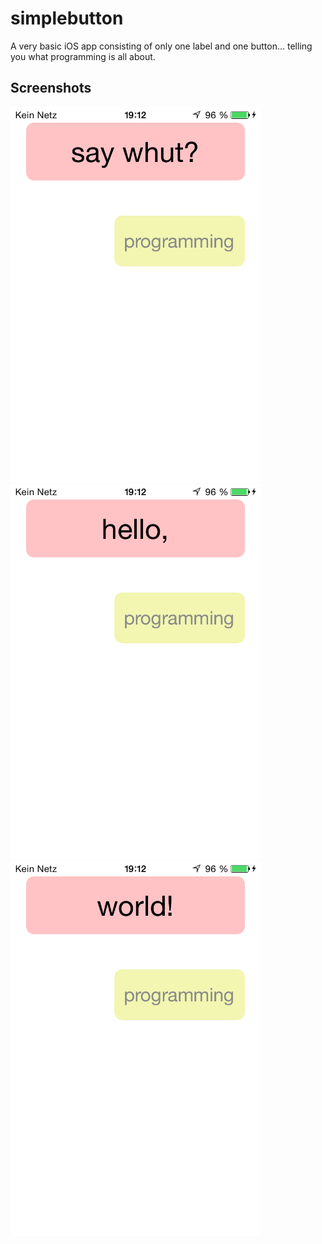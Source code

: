 # simplebutton

A very basic iOS app consisting of only one label and one button... telling you what programming is all about.

## Screenshots

<img src="screenshots/simplebutton_demo_01.png" width="400"><br>
<img src="screenshots/simplebutton_demo_02.png" width="400">
<img src="screenshots/simplebutton_demo_03.png" width="400">